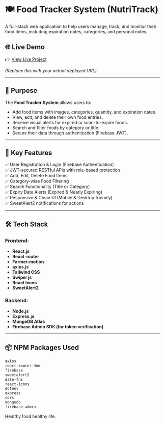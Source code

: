 # 🍽️ Food Tracker System (NutriTrack)

A full-stack web application to help users manage, track, and monitor their food items, including expiration dates, categories, and personal notes.

## 🌐 Live Demo

👉 [View Live Project](https://nutritrack-app-72ddb.web.app/)

_(Replace this with your actual deployed URL)_

---

## 🎯 Purpose

The **Food Tracker System** allows users to:

- Add food items with images, categories, quantity, and expiration dates.
- View, edit, and delete their own food entries.
- Receive visual alerts for expired or soon-to-expire foods.
- Search and filter foods by category or title.
- Secure their data through authentication (Firebase JWT).

---

## 🚀 Key Features

✅ User Registration & Login (Firebase Authentication)  
✅ JWT-secured RESTful APIs with role-based protection  
✅ Add, Edit, Delete Food Items  
✅ Category-wise Food Filtering  
✅ Search Functionality (Title or Category)  
✅ Expiry Date Alerts (Expired & Nearly Expiring)  
✅ Responsive & Clean UI (Mobile & Desktop friendly)  
✅ SweetAlert2 notifications for actions

---

## 🛠️ Tech Stack

### Frontend:

- **React.js**
- **React-router**
- **Farmer-motion**
- **axios.js**
- **Tailwind CSS**
- **Swiper js**
- **React Icons**
- **SweetAlert2**

### Backend:

- **Node.js**
- **Express.js**
- **MongoDB Atlas**
- **Firebase Admin SDK (for token verification)**

---

## 📦 NPM Packages Used

```bash
axios
react-router-dom
firebase
sweetalert2
date-fns
react-icons
dotenv
express
cors
mongodb
firebase-admin
```

Healthy food healthy life.
